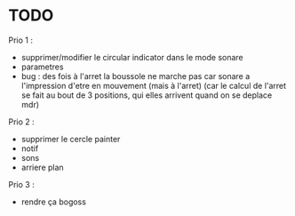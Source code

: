 # TODO

Prio 1 :

- supprimer/modifier le circular indicator dans le mode sonare
- parametres
- bug : des fois à l'arret la boussole ne marche pas car sonare a l'impression d'etre en mouvement (mais à l'arret) (car le calcul de l'arret se fait au bout de 3 positions, qui elles arrivent quand on se deplace mdr)

Prio 2 :

- supprimer le cercle painter
- notif
- sons
- arriere plan

Prio 3 :

- rendre ça bogoss
